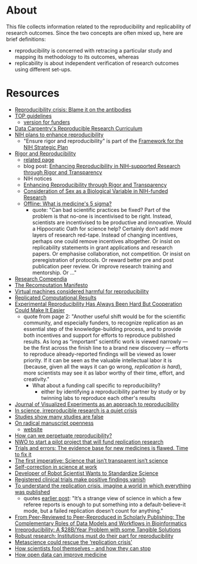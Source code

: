 # About
This file collects information related to the reproducibility and replicability of research outcomes. Since the two concepts are often mixed up, here are brief definitions: 
* reproducibility is concerned with retracing a particular study and mapping its methodology to its outcomes, whereas  
* replicability is about independent verification of research outcomes using different set-ups.

# Resources
* [Reproducibility crisis: Blame it on the antibodies](http://dx.doi.org/10.1038/521274a)
* [TOP guidelines](https://osf.io/9f6gx/)
    * [version for funders](https://osf.io/9f6gx/wiki/Sample%20Implementations/) 
* [Data Carpentry's Reproducible Research Curriculum](http://www.datacarpentry.org/blog/reproducible-research-curriculum/)
* [NIH plans to enhance reproducibility](http://dx.doi.org/10.1038/505612a)
    * "Ensure rigor and reproducibility" is part of the [Framework for the NIH Strategic Plan](http://www.nih.gov/about/strategic-plan/)
* [Rigor and Reproducibility](http://www.nih.gov/science/reproducibility/index.htm)
    * [related page](http://grants.nih.gov/reproducibility/index.htm)
    * blog post: [Enhancing Reproducibility in NIH-supported Research through Rigor and Transparency](http://nexus.od.nih.gov/all/2015/06/09/enhancing-reproducibility-in-nih-supported-research-through-rigor-and-transparency/)
    * NIH notices
     * [Enhancing Reproducibility through Rigor and Transparency](http://grants.nih.gov/grants/guide/notice-files/NOT-OD-15-103.html)
     * [Consideration of Sex as a Biological Variable in NIH-funded Research](http://grants.nih.gov/grants/guide/notice-files/NOT-OD-15-102.html)
  * [Offline: What is medicine's 5 sigma?](http://dx.doi.org/10.1016/S0140-6736(15)60696-1)
    * quote: "Can bad scientific practices be fixed? Part of the problem is that no-one is incentivised to be right. Instead, scientists are incentivised to be productive and innovative. Would a Hippocratic Oath for science 
help? Certainly don’t add more layers of research red-tape. Instead of changing incentives, perhaps one could remove incentives altogether. Or insist on replicability statements in grant applications and research papers. Or emphasise collaboration, not competition. Or insist on preregistration of protocols. Or reward better pre and 
post publication peer review. Or improve research training and mentorship. Or ..."
* [Research Compendia](http://labs.researchcompendia.org/)
* [The Recomputation Manifesto](http://arxiv.org/abs/1304.3674)
* [Virtual machines considered harmful for reproducibility](http://ivory.idyll.org/blog/vms-considered-harmful.html)
* [Replicated Computational Results](http://dx.doi.org/10.1145/2743015)
* [Experimental Reproducibility Has Always Been Hard But Cooperation Could Make It Easier](http://www.forbes.com/sites/janetstemwedel/2015/07/28/experimental-reproducibility-has-always-been-hard-but-cooperation-could-make-it-easier/)
    * quote from page 2: "Another useful shift would be for the scientific community, and especially funders, to recognize replication as an essential step of the knowledge-building process, and to provide both incentives and support for efforts to reproduce published results. As long as “important” scientific work is viewed narrowly — be the first across the finish line to a brand new discovery — efforts to reproduce already-reported findings will be viewed as lower priority. If it can be seen as the valuable intellectual labor it is (because, given all the ways it can go wrong, *replication is hard*), more scientists may see it as labor worthy of their time, effort, and creativity."
       * What about a funding call specific to reproducibility?
          * either by identifying a reproducibility partner by study or by twinning labs to reproduce each other's results
* [Journal of Visualized Experiments as an approach to reproducibility](http://www.forbes.com/sites/alexknapp/2015/03/29/solving-the-problem-of-scientific-reproducibility-with-peer-reviewed-video/)
* [In science, irreproducible research is a quiet crisis](http://www.bostonglobe.com/ideas/2015/03/19/science-irreproducible-research-quiet-crisis/xunxnfuzwdwYSpVjkx2iQN/story.html)
* [Studies show many studies are false](http://www.bostonglobe.com/lifestyle/2014/07/01/studies-show-many-studies-are-false/PP2NO6lKd7HMyTZa1iCHGP/story.html)
* [On radical manuscript openness](http://www.r-bloggers.com/on-radical-manuscript-openness/)
    * [website](http://learnbayes.org/papers/confidenceIntervalsFallacy/) 
* [How can we perpetuate reproducibility?](http://openscience.stackexchange.com/questions/154/how-can-we-perpetuate-reproducibility)
* [NWO to start a pilot project that will fund replication research](http://www.ru.nl/bsi/news-events/events/workshop-daniel/)
* [Trials and errors: The evidence base for new medicines is flawed. Time to fix it](http://www.economist.com/news/leaders/21659743-evidence-base-new-medicines-flawed-time-fix-it-trials-and-errors)
* [The first imperative: Science that isn’t transparent isn’t science](http://www.theguardian.com/science/head-quarters/2015/jun/25/the-first-imperative-science-that-isnt-transparent-isnt-science)
* [Self-correction in science at work](http://dx.doi.org/10.1126/science.aab3847)
* [Developer of Robot Scientist Wants to Standardize Science](http://www.wired.com/2011/04/robot-scientist-language/)
* [Registered clinical trials make positive findings vanish](http://dx.doi.org/10.1038/524269f)
* [To understand the replication crisis, imagine a world in which everything was published](http://andrewgelman.com/2015/09/02/to-understand-the-replication-crisis-imagine-a-world-in-which-everything-was-published/)
    * quotes [earlier post](http://andrewgelman.com/2013/12/17/replication-backlash/): "It’s a strange view of science in which a few referee reports is enough to put something into a default-believe-it mode, but a failed replication doesn’t count for anything."
* [From Peer-Reviewed to Peer-Reproduced in Scholarly Publishing: The Complementary Roles of Data Models and Workflows in Bioinformatics](http://dx.doi.org/10.1371/journal.pone.0127612)
* [Irreproducibility: A $28B/Year Problem with some Tangible Solutions](http://www.genengnews.com/insight-and-intelligence/irreproducibility-a-28b-year-problem-with-some-tangible-solutions/77900465/)
* [Robust research: Institutions must do their part for reproducibility](http://dx.doi.org/10.1038/525025a)
* [Metascience could rescue the ‘replication crisis’](http://dx.doi.org/10.1038/515009a)
* [How scientists fool themselves – and how they can stop](http://dx.doi.org/10.1038/526182a)
* [How open data can improve medicine](http://www.macleans.ca/society/how-open-data-can-improve-medicine/)
